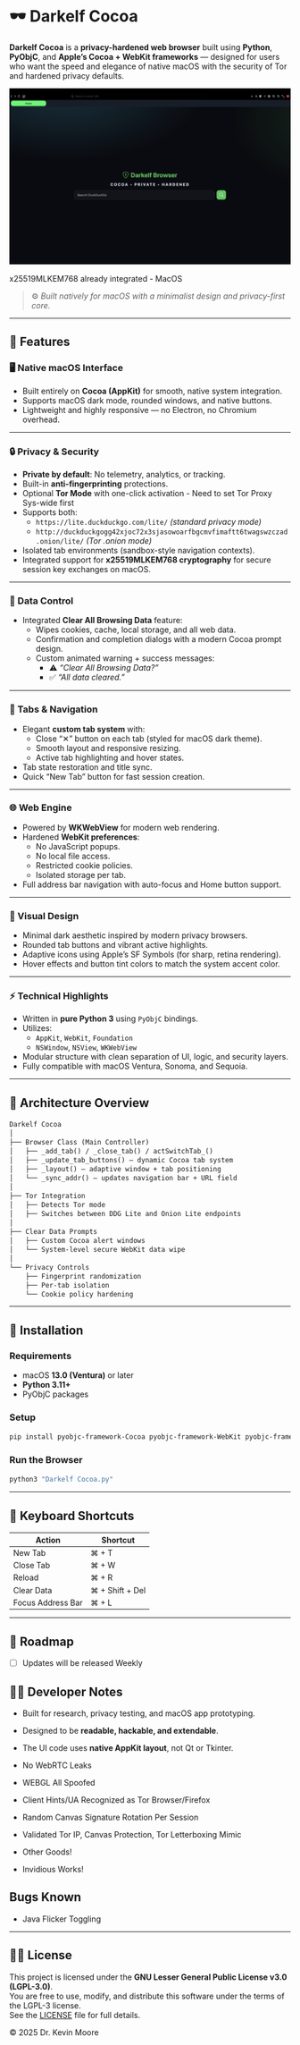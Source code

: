 # 🕶️ Darkelf Cocoa

**Darkelf Cocoa** is a **privacy-hardened web browser** built using **Python**, **PyObjC**, and **Apple’s Cocoa + WebKit frameworks** — designed for users who want the speed and elegance of native macOS with the security of Tor and hardened privacy defaults.

![Darkelf Cocoa Home](https://github.com/Darkelf2024/Darkelf-Cocoa-Browser/blob/main/Darkelf%20images/Darkelf%20Cocoa%20Home.png)

x25519MLKEM768 already integrated - MacOS 

> ⚙️ *Built natively for macOS with a minimalist design and privacy-first core.*

---

## 🚀 Features

### 🖥️ Native macOS Interface
- Built entirely on **Cocoa (AppKit)** for smooth, native system integration.
- Supports macOS dark mode, rounded windows, and native buttons.
- Lightweight and highly responsive — no Electron, no Chromium overhead.

---

### 🔒 Privacy & Security
- **Private by default**: No telemetry, analytics, or tracking.
- Built-in **anti-fingerprinting** protections.
- Optional **Tor Mode** with one-click activation - Need to set Tor Proxy Sys-wide first
- Supports both:
  - `https://lite.duckduckgo.com/lite/` *(standard privacy mode)*
  - `http://duckduckgogg42xjoc72x3sjasowoarfbgcmvfimaftt6twagswzczad.onion/lite/` *(Tor .onion mode)*
- Isolated tab environments (sandbox-style navigation contexts).
- Integrated support for **x25519MLKEM768 cryptography** for secure session key exchanges on macOS.

---

### 🧹 Data Control
- Integrated **Clear All Browsing Data** feature:
  - Wipes cookies, cache, local storage, and all web data.
  - Confirmation and completion dialogs with a modern Cocoa prompt design.
  - Custom animated warning + success messages:
    - ⚠️ *“Clear All Browsing Data?”*
    - ✅ *“All data cleared.”*

---

### 🧭 Tabs & Navigation
- Elegant **custom tab system** with:
  - Close “✕” button on each tab (styled for macOS dark theme).
  - Smooth layout and responsive resizing.
  - Active tab highlighting and hover states.
- Tab state restoration and title sync.
- Quick “New Tab” button for fast session creation.

---

### 🌐 Web Engine
- Powered by **WKWebView** for modern web rendering.
- Hardened **WebKit preferences**:
  - No JavaScript popups.
  - No local file access.
  - Restricted cookie policies.
  - Isolated storage per tab.
- Full address bar navigation with auto-focus and Home button support.

---

### 🎨 Visual Design
- Minimal dark aesthetic inspired by modern privacy browsers.
- Rounded tab buttons and vibrant active highlights.
- Adaptive icons using Apple’s SF Symbols (for sharp, retina rendering).
- Hover effects and button tint colors to match the system accent color.

---

### ⚡ Technical Highlights
- Written in **pure Python 3** using `PyObjC` bindings.
- Utilizes:
  - `AppKit`, `WebKit`, `Foundation`
  - `NSWindow`, `NSView`, `WKWebView`
- Modular structure with clean separation of UI, logic, and security layers.
- Fully compatible with macOS Ventura, Sonoma, and Sequoia.

---

## 🧠 Architecture Overview

```
Darkelf Cocoa
│
├── Browser Class (Main Controller)
│   ├── _add_tab() / _close_tab() / actSwitchTab_()
│   ├── _update_tab_buttons() – dynamic Cocoa tab system
│   ├── _layout() – adaptive window + tab positioning
│   └── _sync_addr() – updates navigation bar + URL field
│
├── Tor Integration
│   ├── Detects Tor mode
│   ├── Switches between DDG Lite and Onion Lite endpoints
│
├── Clear Data Prompts
│   ├── Custom Cocoa alert windows
│   └── System-level secure WebKit data wipe
│
└── Privacy Controls
    ├── Fingerprint randomization
    ├── Per-tab isolation
    └── Cookie policy hardening
```

---

## 🧩 Installation

### Requirements
- macOS **13.0 (Ventura)** or later  
- **Python 3.11+**
- PyObjC packages

### Setup

```bash
pip install pyobjc-framework-Cocoa pyobjc-framework-WebKit pyobjc-framework-Quartz
```

### Run the Browser

```bash
python3 "Darkelf Cocoa.py"
```

---

## 🧠 Keyboard Shortcuts

| Action | Shortcut |
|--------|-----------|
| New Tab | ⌘ + T |
| Close Tab | ⌘ + W |
| Reload | ⌘ + R |
| Clear Data | ⌘ + Shift + Del |
| Focus Address Bar | ⌘ + L |

---

## 🧱 Roadmap
 
- [ ] Updates will be released Weekly

## 👨‍💻 Developer Notes

- Built for research, privacy testing, and macOS app prototyping.
- Designed to be **readable, hackable, and extendable**.
- The UI code uses **native AppKit layout**, not Qt or Tkinter.

- No WebRTC Leaks
- WEBGL All Spoofed
- Client Hints/UA Recognized as Tor Browser/Firefox
- Random Canvas Signature Rotation Per Session
- Validated Tor IP, Canvas Protection, Tor Letterboxing Mimic
- Other Goods!
- Invidious Works!

## Bugs Known
- Java Flicker Toggling

---

## 🧑‍⚖️ License

This project is licensed under the **GNU Lesser General Public License v3.0 (LGPL-3.0)**.  
You are free to use, modify, and distribute this software under the terms of the LGPL-3 license.  
See the [LICENSE](https://www.gnu.org/licenses/lgpl-3.0.html) file for full details.

© 2025 Dr. Kevin Moore
